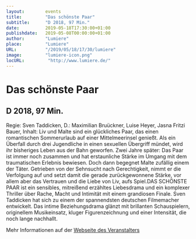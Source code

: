 ```yaml
---
layout:        events
title:         "Das schönste Paar"
subtitle:      "D 2018, 97 Min."
date:          2019-05-18T17:30:00+01:00
publishdate:   2019-05-08T00:00:00+01:00
author:        "Lumiere"
place:         "Lumiere"
URL:           "/2019/05/18/17/30/lumiere"
image:         "lumiere-icon.png"
locURL:         "http://www.lumiere.de/"
---
```


Das schönste Paar
===========

D 2018, 97 Min.
-----------

Regie: Sven Taddicken, D.: Maximilian Bruückner, Luise Heyer, Jasna Fritzi Bauer, Inhalt: Liv und Malte sind ein glückliches Paar, das einen romantischen Sommerurlaub auf einer Mittelmeerinsel genießt. Als ein Überfall durch drei Jugendliche in einen sexuellen Übergriff mündet, wird ihr bisheriges Leben aus der Bahn geworfen. Zwei Jahre später: Das Paar ist immer noch zusammen und hat erstaunliche Stärke im Umgang mit dem traumatischen Erlebnis bewiesen. Doch dann begegnet Malte zufällig einem der Täter. Getrieben von der Sehnsucht nach Gerechtigkeit, nimmt er die Verfolgung auf und setzt damit die gerade zurückgewonnene Stärke, vor allem aber das Vertrauen und die Liebe von Liv, aufs Spiel.DAS SCHÖNSTE PAAR ist ein sensibles, mitreißend erzähltes Liebesdrama und ein komplexer Thriller über Rache, Macht und Intimität mit einem grandiosen Finale. Sven Taddicken hat sich zu einem der spannendsten deutschen Filmemacher entwickelt. Das intime Beziehungsdrama  glänzt mit brillanten Schauspielern, originellem Musikeinsatz, kluger Figurenzeichnung und einer Intensität, die noch lange nachhallt.

Mehr Informationen auf der [Webseite des Veranstalters](http://www.lumiere.de/19/05/schoenste.htm)
